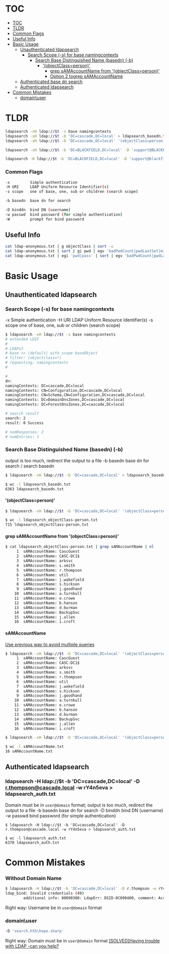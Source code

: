 # TOC

- [TOC](#toc)
- [TLDR](#tldr)
- [Common Flags](#common-flags)
- [Useful Info](#useful-info)
- [Basic Usage](#basic-usage)
    - [Unauthenticated ldapsearch](#unauthenticated-ldapsearch)
        - [Search Scope (-s) for base namingcontexts](#search-scope--s-for-base-namingcontexts)
            - [Search Base Distinguished Name (basedn) (-b)](#search-base-distinguished-name-basedn--b)
                - ['(objectClass=person)'](#objectclassperson)
                    - [grep sAMAccountName from '(objectClass=person)'](#grep-samaccountname-from-objectclassperson)
                    - [Option 2 togrep sAMAccountName](#samaccountname)
    - [Authenticated base dn search](#ldapsearch--h-ldapip--b-dccascadedclocal--d-rthompsoncascadelocal--w-ry4n5eva--ldapsearch_authtxt)
    - [Authenticated ldapsearch](#ldapsearch--h-ldapip--b-dcsearchdchtb--d-hopesharpsearchhtb--w-isolationiskey)
- [Common Mistakes](#common-mistakes)
    - [domain\user](#domainuser)


# TLDR
```sh
ldapsearch -xH ldap://$t -s base namingcontexts
ldapsearch -xH ldap://$t -b 'DC=cascade,DC=local' > ldapsearch_basedn.txt
ldapsearch -xH ldap://$t -b 'DC=cascade,DC=local' '(objectClass=person)' | tee ldap-person.txt

ldapsearch -xH ldap://$t -b 'DC=BLACKFIELD,DC=local' -D 'support@BLACKFIELD.local' -w '#00^BlackKnight'

ldapsearch -H ldap://$t -b 'DC=BLACKFIELD,DC=local' -D 'support@blackfield.local' -w '#00^BlackKnight' | tee ldapsearch-support.txt
```

### Common Flags
```sh
-x         Simple authentication
-H URI     LDAP Uniform Resource Identifier(s)
-s scope   one of base, one, sub or children (search scope)

-b basedn  base dn for search

-D binddn  bind DN (username)
-w passwd  bind password (for simple authentication)
-W         prompt for bind password
```

## Useful Info
```sh
cat ldap-anonymous.txt | g objectClass | sort -u
cat ldap-anonymous.txt | sort | gi pwd | egv 'badPwdCount|pwdLastSet|minPwdAge|maxPwdAge|minPwdLength|pwdHistoryLength|pwdProperties'
cat ldap-anonymous.txt | egi 'pwd|pass' | sort | egv 'badPwdCount|pwdLastSet|minPwdAge|maxPwdAge|minPwdLength|pwdHistoryLength|pwdProperties|badPasswordTime'
```

# Basic Usage

## Unauthenticated ldapsearch

### Search Scope (-s) for base namingcontexts
-x         Simple authentication
-H URI     LDAP Uniform Resource Identifier(s)
-s scope   one of base, one, sub or children (search scope)
```sh
$ ldapsearch -xH ldap://$t -s base namingcontexts
# extended LDIF
#
# LDAPv3
# base <> (default) with scope baseObject
# filter: (objectclass=*)
# requesting: namingcontexts 
#

#
dn:
namingContexts: DC=cascade,DC=local
namingContexts: CN=Configuration,DC=cascade,DC=local
namingContexts: CN=Schema,CN=Configuration,DC=cascade,DC=local
namingContexts: DC=DomainDnsZones,DC=cascade,DC=local
namingContexts: DC=ForestDnsZones,DC=cascade,DC=local

# search result
search: 2
result: 0 Success

# numResponses: 2
# numEntries: 1
```

### Search Base Distinguished Name (basedn) (-b)
output is too much, redirect the output to a file
-b basedn  base dn for search / search basedn
```sh
$ ldapsearch -xH ldap://$t -b 'DC=cascade,DC=local' > ldapsearch_basedn.txt

$ wc -l ldapsearch_basedn.txt 
6363 ldapsearch_basedn.txt
```

#### '(objectClass=person)'
```sh
$ ldapsearch -xH ldap://$t -b 'DC=cascade,DC=local' '(objectClass=person)' > ldapsearch_objectClass-person.txt

$ wc -l ldapsearch_objectClass-person.txt 
715 ldapsearch_objectClass-person.txt
```

#### grep sAMAccountName from '(objectClass=person)'
```sh
$ cat ldapsearch_objectClass-person.txt | grep sAMAccountName | nl
     1  sAMAccountName: CascGuest
     2  sAMAccountName: CASC-DC1$
     3  sAMAccountName: arksvc
     4  sAMAccountName: s.smith
     5  sAMAccountName: r.thompson
     6  sAMAccountName: util
     7  sAMAccountName: j.wakefield
     8  sAMAccountName: s.hickson
     9  sAMAccountName: j.goodhand
    10  sAMAccountName: a.turnbull
    11  sAMAccountName: e.crowe
    12  sAMAccountName: b.hanson
    13  sAMAccountName: d.burman
    14  sAMAccountName: BackupSvc
    15  sAMAccountName: j.allen
    16  sAMAccountName: i.croft
```

#### sAMAccountName
[Use previous way to avoid multiple queries](#grep-samaccountname-from-objectclassperson)
```sh
$ ldapsearch -xH ldap://$t -b 'DC=cascade,DC=local' '(objectClass=person)' | grep sAMAccountName | nl                   
     1  sAMAccountName: CascGuest
     2  sAMAccountName: CASC-DC1$
     3  sAMAccountName: arksvc
     4  sAMAccountName: s.smith
     5  sAMAccountName: r.thompson
     6  sAMAccountName: util
     7  sAMAccountName: j.wakefield
     8  sAMAccountName: s.hickson
     9  sAMAccountName: j.goodhand
    10  sAMAccountName: a.turnbull
    11  sAMAccountName: e.crowe
    12  sAMAccountName: b.hanson
    13  sAMAccountName: d.burman
    14  sAMAccountName: BackupSvc
    15  sAMAccountName: j.allen
    16  sAMAccountName: i.croft

$ ldapsearch -xH ldap://$t -b 'DC=cascade,DC=local' '(objectClass=person)' | grep -i samaccountname > sAMAccountName.txt

$ wc -l sAMAccountName.txt 
16 sAMAccountName.txt
```

## Authenticated ldapsearch

### ldapsearch -H ldap://$t -b 'DC=cascade,DC=local' -D r.thompson@cascade.local -w rY4n5eva > ldapsearch_auth.txt
Domain must be in `user@domain` format; output is too much, redirect the output to a file
-b basedn  base dn for search
-D binddn  bind DN (username)
-w passwd  bind password (for simple authentication)
```
$ ldapsearch -H ldap://$t -b 'DC=cascade,DC=local' -D r.thompson@cascade.local -w rY4n5eva > ldapsearch_auth.txt

$ wc -l ldapsearch_auth.txt  
6370 ldapsearch_auth.txt
```

# Common Mistakes

### Without Domain Name
```sh
$ ldapsearch -H ldap://$t -b 'DC=cascade,DC=local' -D r.thompson -w rY4n5eva > ldapsearch_auth.txt 
ldap_bind: Invalid credentials (49)
        additional info: 80090308: LdapErr: DSID-0C090400, comment: AcceptSecurityContext error, data 52e, v1db1
```
Right way: Username be in `user@domain` format

### domain\user
```sh
-D 'search.htb\hope.sharp'
```
Right way: Domain must be in `user@domain` format
[[SOLVED]Having trouble with LDAP -can you help?](https://forum.zentyal.org/index.php?topic=15240.0)

#

### 
```sh

```

### 
```sh

```

### 
```sh

```

### 
```sh

```

### 
```sh

```

### 
```sh

```

### 
```sh

```
